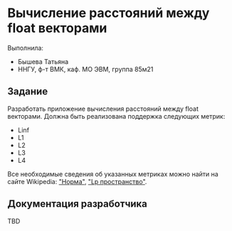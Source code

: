 ﻿# Вычисление расстояний между float векторами

Выполнила:

 - Бышева Татьяна
 - ННГУ, ф-т ВМК, каф. МО ЭВМ, группа 85м21

## Задание

Разработать приложение вычисления расстояний между float векторами. Должна быть реализована поддержка следующих метрик:

 - Linf
 - L1
 - L2
 - L3
 - L4

Все необходимые сведения об указанных метриках можно найти на сайте Wikipedia:
["Норма"][Norm], 
["Lp пространство"][Area].

## Документация разработчика

TBD

<!-- LINKS -->

[Area]: https://ru.wikipedia.org/wiki/Lp_(%D0%BF%D1%80%D0%BE%D1%81%D1%82%D1%80%D0%B0%D0%BD%D1%81%D1%82%D0%B2%D0%BE)
[Norm]:
https://ru.wikipedia.org/wiki/%CD%EE%F0%EC%E0_%28%EC%E0%F2%E5%EC%E0%F2%E8%EA%E0%29#.D0.9B.D0.B8.D0.BD.D0.B5.D0.B9.D0.BD.D1.8B.D0.B5_.D0.BD.D0.BE.D1.80.D0.BC.D0.B8.D1.80.D0.BE.D0.B2.D0.B0.D0.BD.D0.BD.D1.8B.D0.B5_.D0.BF.D1.80.D0.BE.D1.81.D1.82.D1.80.D0.B0.D0.BD.D1.81.D1.82.D0.B2.D0.B0
